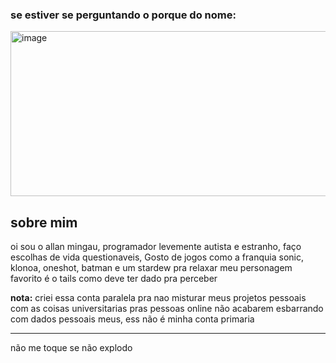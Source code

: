 ### se estiver se perguntando o porque do nome:
<img width="813" height="264" alt="image" src="https://github.com/user-attachments/assets/5a410ce0-1295-4518-a722-d096f50763dd" />

## sobre mim
oi sou o allan mingau, programador levemente autista e estranho, faço escolhas de vida questionaveis, Gosto de jogos como a franquia sonic, klonoa, oneshot, batman e um stardew pra relaxar
meu personagem favorito é o tails como deve ter dado pra perceber

**nota:** criei essa conta paralela pra nao misturar meus projetos pessoais com as coisas universitarias pras pessoas online não acabarem esbarrando com dados pessoais meus, ess não é minha conta primaria

---
não me toque se não explodo
